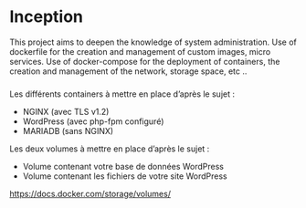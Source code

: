 # Inception
This project aims to deepen the knowledge of system administration.  Use of dockerfile for the creation and management of custom images, micro services.  Use of docker-compose for the deployment of containers, the creation and management of the network, storage space, etc ..

###
Les différents containers à mettre en place d’après le sujet :

- NGINX (avec TLS v1.2)
- WordPress (avec php-fpm configuré)
- MARIADB (sans NGINX)

Les deux volumes à mettre en place d’après le sujet :

- Volume contenant votre base de données WordPress
- Volume contenant les fichiers de votre site WordPress

https://docs.docker.com/storage/volumes/
